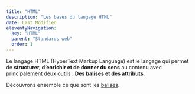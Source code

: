 ```yaml
---
title: "HTML"
description: "Les bases du langage HTML"
date: Last Modified
eleventyNavigation:
  key: "HTML"
  parent: "Standards web"
  order: 1
---
```


Le langage HTML (HyperText Markup Language) est le langage qui permet de **structurer, d’enrichir et de donner du sens** au contenu avec principalement deux outils : **Des [balises](les-balises) et des [attributs](les-attributs)**.

Découvrons ensemble ce que sont les [balises](les-balises).
